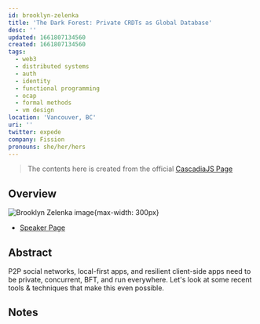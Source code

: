 ```yaml
---
id: brooklyn-zelenka
title: 'The Dark Forest: Private CRDTs as Global Database'
desc: ''
updated: 1661807134560
created: 1661807134560
tags:
  - web3
  - distributed systems
  - auth
  - identity
  - functional programming
  - ocap
  - formal methods
  - vm design
location: 'Vancouver, BC'
uri: ''
twitter: expede
company: Fission
pronouns: she/her/hers
---
```

> The contents here is created from the official [CascadiaJS Page](https://2022.cascadiajs.com/speakers/brooklyn-zelenka)

## Overview

![Brooklyn Zelenka image](https://create-4jr.begin.app/_static/2022/brooklyn-zelenka.jpg){max-width: 300px}
- [Speaker Page](https://2022.cascadiajs.com/speakers/brooklyn-zelenka)

## Abstract

P2P social networks, local-first apps, and resilient client-side apps need to be private, concurrent, BFT, and run everywhere. Let's look at some recent tools & techniques that make this even possible.

## Notes
